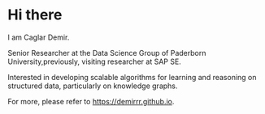 # Hi there

I am Caglar Demir.

Senior Researcher at the Data Science Group of Paderborn University,previously, visiting researcher at SAP SE.


Interested in developing scalable algorithms for learning and reasoning on structured data, particularly on knowledge graphs. 

For more, please refer to https://demirrr.github.io.

